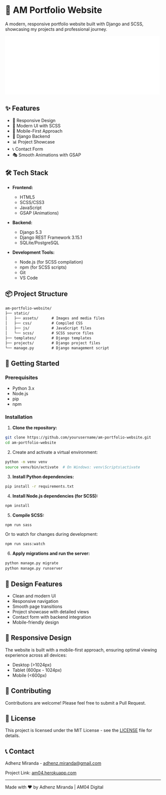 # 🎨 AM Portfolio Website

A modern, responsive portfolio website built with Django and SCSS, showcasing my projects and professional journey.

![Portfolio Preview](static/assets/images/navbar/PortfolioLogo.png)

## ✨ Features

- 🎯 Responsive Design
- 🎨 Modern UI with SCSS
- 📱 Mobile-First Approach
- 🚀 Django Backend
- 📊 Project Showcase
- 📞 Contact Form
- 🎭 Smooth Animations with GSAP

## 🛠️ Tech Stack

- **Frontend:**
  - HTML5
  - SCSS/CSS3
  - JavaScript
  - GSAP (Animations)

- **Backend:**
  - Django 5.3
  - Django REST Framework 3.15.1
  - SQLite/PostgreSQL

- **Development Tools:**
  - Node.js (for SCSS compilation)
  - npm (for SCSS scripts)
  - Git
  - VS Code

## 📦 Project Structure

```
am-portfolio-website/
├── static/
│   ├── assets/      # Images and media files
│   ├── css/         # Compiled CSS
│   ├── js/          # JavaScript files
│   └── scss/        # SCSS source files
├── templates/       # Django templates
├── projects/        # Django project files
└── manage.py        # Django management script
```

## 🚀 Getting Started

### Prerequisites

- Python 3.x
- Node.js
- pip
- npm

### Installation

1. **Clone the repository:**

```bash
git clone https://github.com/yourusername/am-portfolio-website.git
cd am-portfolio-website
```

2. Create and activate a virtual environment:

```bash
python -m venv venv
source venv/bin/activate  # On Windows: venv\Scripts\activate
```

3. **Install Python dependencies:**

```bash
pip install -r requirements.txt
```

4. **Install Node.js dependencies (for SCSS):**

```bash
npm install
```

5. **Compile SCSS:**

```bash
npm run sass
```

Or to watch for changes during development:

```bash
npm run sass:watch
```

6. **Apply migrations and run the server:**

```bash
python manage.py migrate
python manage.py runserver
```

## 🎨 Design Features

- Clean and modern UI
- Responsive navigation
- Smooth page transitions
- Project showcase with detailed views
- Contact form with backend integration
- Mobile-friendly design

## 📱 Responsive Design

The website is built with a mobile-first approach, ensuring optimal viewing experience across all devices:

- Desktop (>1024px)
- Tablet (600px - 1024px)
- Mobile (<600px)

## 🤝 Contributing

Contributions are welcome! Please feel free to submit a Pull Request.

## 📄 License

This project is licensed under the MIT License - see the [LICENSE](LICENSE) file for details.

## 📞 Contact

Adhenz Miranda - [adhenz.miranda@gmail.com](mailto:adhenz.miranda@gmail.com)

Project Link: [am04.herokuapp.com](https://am04-c1eccbd13c2a.herokuapp.com/)

---

Made with ❤️ by Adhenz Miranda | AM04 Digital